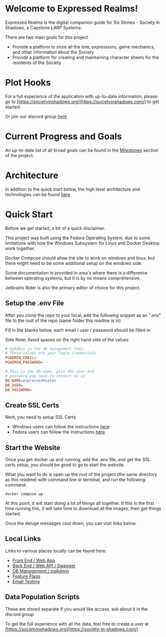 # Welcome to Expressed Realms!
Expressed Realms is the digital companion guide for Six Stones - Society in Shadows, a Capstone LARP Systems.

There are two main goals for this project

- Provide a platform to store all the lore, expressions, game mechanics, and other information about the Society
- Provide a platform for creating and maintaining character sheets for the residents of the Society

# Plot Hooks
For a full experience of the application with up-to-date information, please go to 
[https://societyinshadows.org](https://societyinshadows.com/) to get started.

Or join our discord group [here](https://discord.gg/NSv3GxSAj7)

# Current Progress and Goals
An up-to-date list of all broad goals can be found in the [Milestones](https://github.com/Society-In-Shadow/ExpressedRealms/milestones) 
section of the project.

# Architecture
In addition to the quick start below, the high level architecture and technologies can be found [here](/documentation/architecture.md)

# Quick Start
Before we get started, a bit of a quick disclaimer.  

This project was built using the Fedora Operating System, due to some limitations with how the Windows Subsystem for Linux and
Docker Desktop work together.

Docker Compose should allow the site to work on windows and linux, but there might need to be some additional setup on the
windows side.

Some documentation is provided in area's where there is a difference between operating systems, but it is by no means 
comprehensive.

Jetbrains Rider is also the primary editor of choice for this project.

## Setup the .env File
After you clone the repo to your local, add the following snippet as an ".env" file to the root of the repo (same folder
this readme is in)

Fill in the blanks below, each email / user / password should be filled in

Side Note: Avoid spaces on the right hand side of the values
```ini
# pgAdmin is the db management tool. 
# These values are your login credentials
PGADMIN_EMAIL=
PGADMIN_PASSWORD=

# This is the db name, plus the user and 
# password you need to connect to it
DB_NAME=expressedRealms
DB_USER=
DB_PASSWORD=
```

## Create SSL Certs
Next, you need to setup SSL Certs

* Windows users can follow the instructions [here](/documentation/localSSLCerts.md)
* Fedora users can follow the instructions [here](/documentation/fedoraSetup.md)

## Start the Website
Once you get docker up and running, add the .env file, and get the SSL certs setup, you should be good to go to 
start the website.

What you want to do is open up the root of the project (the same directory as this readme) with command line or terminal,
and run the following command.

```shell
docker compose up
```

At this point, it will start doing a lot of things all together.  If this is the first time running this, it will take
time to download all the images, then get things started.

Once the deluge messages cool down, you can visit links below.

## Local Links
Links to various places locally can be found here:
* [Front End / Web App](https://localhost/)
* [Back End / Web API / Swagger](https://localhost:5001/swagger/index.html)
* [DB Management / pgAdmin](http://localhost:8888/login?next=%2Fbrowser%2F)
* [Feature Flags](http://localhost:8050)
* [Email Testing](http://localhost:8025)

## Data Population Scripts
These are stored separate if you would like access, ask about it in the discord group

To get the full experience with all the data, feel free to create a user at [https://societyinshadows.org](https://society-in-shadows.com/)
